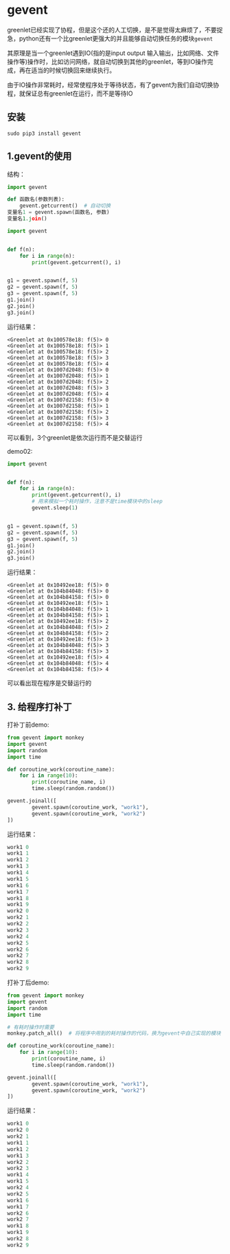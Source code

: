 # gevent

greenlet已经实现了协程，但是这个还的人工切换，是不是觉得太麻烦了，不要捉急，python还有一个比greenlet更强大的并且能够自动切换任务的模块`gevent`

其原理是当一个greenlet遇到IO(指的是input output 输入输出，比如网络、文件操作等)操作时，比如访问网络，就自动切换到其他的greenlet，等到IO操作完成，再在适当的时候切换回来继续执行。

由于IO操作非常耗时，经常使程序处于等待状态，有了gevent为我们自动切换协程，就保证总有greenlet在运行，而不是等待IO



## 安装

```shell
sudo pip3 install gevent
```



## 1.gevent的使用

结构：

```python
import gevent

def 函数名(参数列表):
    gevent.getcurrent()  # 自动切换
变量名1 = gevent.spawn(函数名, 参数)
变量名1.join()
```

```python
import gevent


def f(n):
    for i in range(n):
        print(gevent.getcurrent(), i)


g1 = gevent.spawn(f, 5)
g2 = gevent.spawn(f, 5)
g3 = gevent.spawn(f, 5)
g1.join()
g2.join()
g3.join()
```

运行结果：

```
<Greenlet at 0x100578e18: f(5)> 0
<Greenlet at 0x100578e18: f(5)> 1
<Greenlet at 0x100578e18: f(5)> 2
<Greenlet at 0x100578e18: f(5)> 3
<Greenlet at 0x100578e18: f(5)> 4
<Greenlet at 0x1007d2048: f(5)> 0
<Greenlet at 0x1007d2048: f(5)> 1
<Greenlet at 0x1007d2048: f(5)> 2
<Greenlet at 0x1007d2048: f(5)> 3
<Greenlet at 0x1007d2048: f(5)> 4
<Greenlet at 0x1007d2158: f(5)> 0
<Greenlet at 0x1007d2158: f(5)> 1
<Greenlet at 0x1007d2158: f(5)> 2
<Greenlet at 0x1007d2158: f(5)> 3
<Greenlet at 0x1007d2158: f(5)> 4
```

可以看到，3个greenlet是依次运行而不是交替运行

demo02:

```python
import gevent


def f(n):
    for i in range(n):
        print(gevent.getcurrent(), i)
        # 用来模拟一个耗时操作，注意不是time模块中的sleep
        gevent.sleep(1)


g1 = gevent.spawn(f, 5)
g2 = gevent.spawn(f, 5)
g3 = gevent.spawn(f, 5)
g1.join()
g2.join()
g3.join()
```

运行结果：

```
<Greenlet at 0x10492ee18: f(5)> 0
<Greenlet at 0x104b84048: f(5)> 0
<Greenlet at 0x104b84158: f(5)> 0
<Greenlet at 0x10492ee18: f(5)> 1
<Greenlet at 0x104b84048: f(5)> 1
<Greenlet at 0x104b84158: f(5)> 1
<Greenlet at 0x10492ee18: f(5)> 2
<Greenlet at 0x104b84048: f(5)> 2
<Greenlet at 0x104b84158: f(5)> 2
<Greenlet at 0x10492ee18: f(5)> 3
<Greenlet at 0x104b84048: f(5)> 3
<Greenlet at 0x104b84158: f(5)> 3
<Greenlet at 0x10492ee18: f(5)> 4
<Greenlet at 0x104b84048: f(5)> 4
<Greenlet at 0x104b84158: f(5)> 4
```

可以看出现在程序是交替运行的



## 3. 给程序打补丁

打补丁前demo:

```python
from gevent import monkey
import gevent
import random
import time

def coroutine_work(coroutine_name):
    for i in range(10):
        print(coroutine_name, i)
        time.sleep(random.random())

gevent.joinall([
        gevent.spawn(coroutine_work, "work1"),
        gevent.spawn(coroutine_work, "work2")
])
```

运行结果：

```python
work1 0
work1 1
work1 2
work1 3
work1 4
work1 5
work1 6
work1 7
work1 8
work1 9
work2 0
work2 1
work2 2
work2 3
work2 4
work2 5
work2 6
work2 7
work2 8
work2 9
```

打补丁后demo:

```python
from gevent import monkey
import gevent
import random
import time

# 有耗时操作时需要
monkey.patch_all()  # 将程序中用到的耗时操作的代码，换为gevent中自己实现的模块

def coroutine_work(coroutine_name):
    for i in range(10):
        print(coroutine_name, i)
        time.sleep(random.random())

gevent.joinall([
        gevent.spawn(coroutine_work, "work1"),
        gevent.spawn(coroutine_work, "work2")
])
```

运行结果：

```python
work1 0
work2 0
work2 1
work1 1
work1 2
work1 3
work2 2
work2 3
work1 4
work1 5
work2 4
work2 5
work1 6
work1 7
work2 6
work2 7
work1 8
work1 9
work2 8
work2 9
```

